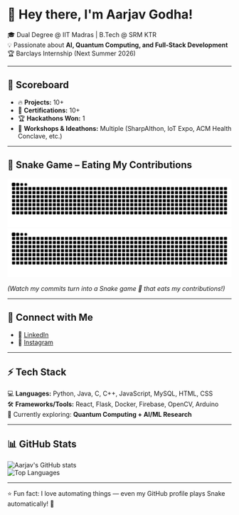 # 👋 Hey there, I'm Aarjav Godha!  

🎓 Dual Degree @ IIT Madras | B.Tech @ SRM KTR  
💡 Passionate about **AI, Quantum Computing, and Full-Stack Development**  
🏆 Barclays Internship (Next Summer 2026)  

---

## 🚀 Scoreboard  

- 🔥 **Projects:** 10+  
- 📜 **Certifications:** 10+  
- 🏆 **Hackathons Won:** 1  
- 🧩 **Workshops & Ideathons:** Multiple (SharpAIthon, IoT Expo, ACM Health Conclave, etc.)  

---

## 🐍 Snake Game – Eating My Contributions  

![GitHub Snake Light](https://raw.githubusercontent.com/aarjavgodha21/aarjavgodha21/output/github-contribution-grid-snake.svg#gh-light-mode-only)  
![GitHub Snake Dark](https://raw.githubusercontent.com/aarjavgodha21/aarjavgodha21/output/github-contribution-grid-snake-dark.svg#gh-dark-mode-only)  

*(Watch my commits turn into a Snake game 🐍 that eats my contributions!)*  

---

## 🔗 Connect with Me  

- 💼 [LinkedIn](https://www.linkedin.com/in/aarjav-godha-74665328b/)  
- 📸 [Instagram](https://www.instagram.com/aarjav.godha21)  

---

## ⚡ Tech Stack  

💻 **Languages:** Python, Java, C, C++, JavaScript, MySQL, HTML, CSS  
🛠 **Frameworks/Tools:** React, Flask, Docker, Firebase, OpenCV, Arduino  
🌱 Currently exploring: **Quantum Computing + AI/ML Research**  

---

## 📊 GitHub Stats  

![Aarjav's GitHub stats](https://github-readme-stats.vercel.app/api?username=aarjavgodha21&show_icons=true&theme=tokyonight)  
![Top Languages](https://github-readme-stats.vercel.app/api/top-langs/?username=aarjavgodha21&layout=compact&theme=tokyonight)  

---

⭐️ Fun fact: I love automating things — even my GitHub profile plays Snake automatically! 🐍  
